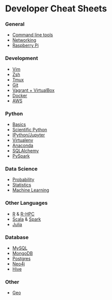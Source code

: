 Developer Cheat Sheets
======================

### General
- [Command line tools](general/commandline.md)
- [Networking](general/networking.md)
- [Raspberry Pi](general/raspberry.md)

### Development
- [Vim](dev/vim.md)
- [Zsh](dev/zsh.md)
- [Tmux](dev/tmux.md)
- [Git](dev/git.md)
- [Vagrant + VirtualBox](dev/vm.md)
- [Docker](dev/docker.md)
- [AWS](dev/aws.md)

### Python
- [Basics](python/basics.md)
- [Scientific Python](python/scientific-python.md)
- [IPython/Jupyter](python/ipython.md)
- [Virtualenv](python/virtualenv.md)
- [Anaconda](python/anaconda.md)
- [SQLAlchemy](python/sqlalchemy.md)
- [PySpark](python/pyspark.md)

### Data Science
- [Probability](ds/probability-review.pdf)
- [Statistics](ds/stats-review.pdf)
- [Machine Learning](ds/ml-review.pdf)

### Other Languages
- [R](lang/r.md) & [R-HPC](lang/r-hpc.md)
- [Scala](lang/scala.md) & [Spark](lang/scala-spark.md)
- [Julia](lang/julia.md)

### Database
- [MySQL](db/mysql.md)
- [MongoDB](db/mongodb.md)
- [Postgres](db/postgres.md)
- [Neo4j](db/neo4j.md)
- [Hive](db/hive.md)

### Other
- [Geo](other/geo.md)
